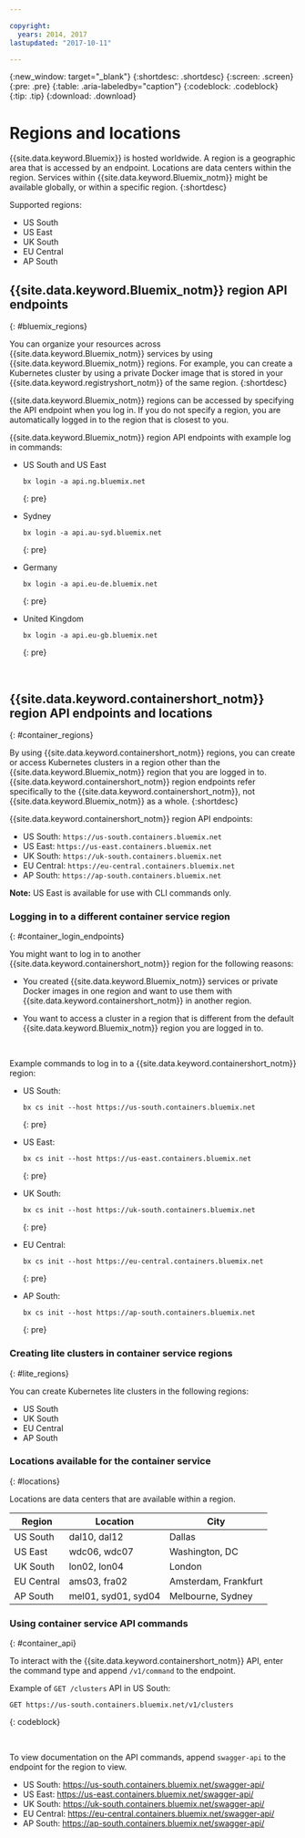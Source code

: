 ```yaml
---

copyright:
  years: 2014, 2017
lastupdated: "2017-10-11"

---
```


{:new_window: target="_blank"}
{:shortdesc: .shortdesc}
{:screen: .screen}
{:pre: .pre}
{:table: .aria-labeledby="caption"}
{:codeblock: .codeblock}
{:tip: .tip}
{:download: .download}

# Regions and locations
{{site.data.keyword.Bluemix}} is hosted worldwide. A region is a geographic area that is accessed by an endpoint. Locations are data centers within the region. Services within {{site.data.keyword.Bluemix_notm}} might be available globally, or within a specific region.
{:shortdesc}

Supported regions:
  * US South
  * US East
  * UK South
  * EU Central
  * AP South

## {{site.data.keyword.Bluemix_notm}} region API endpoints
{: #bluemix_regions}

You can organize your resources across {{site.data.keyword.Bluemix_notm}} services by using {{site.data.keyword.Bluemix_notm}} regions. For example, you can create a Kubernetes cluster by using a private Docker image that is stored in your {{site.data.keyword.registryshort_notm}} of the same region.
{:shortdesc}

{{site.data.keyword.Bluemix_notm}} regions can be accessed by specifying the API endpoint when you log in. If you do not specify a region, you are automatically logged in to the region that is closest to you.

{{site.data.keyword.Bluemix_notm}} region API endpoints with example log in commands:

  * US South and US East
      ```
      bx login -a api.ng.bluemix.net
      ```
      {: pre}

  * Sydney
      ```
      bx login -a api.au-syd.bluemix.net
      ```
      {: pre}

  * Germany
      ```
      bx login -a api.eu-de.bluemix.net
      ```
      {: pre}

  * United Kingdom
      ```
      bx login -a api.eu-gb.bluemix.net
      ```
      {: pre}

<br />


## {{site.data.keyword.containershort_notm}} region API endpoints and locations
{: #container_regions}

By using {{site.data.keyword.containershort_notm}} regions, you can create or access Kubernetes clusters in a region other than the {{site.data.keyword.Bluemix_notm}} region that you are logged in to. {{site.data.keyword.containershort_notm}} region endpoints refer specifically to the {{site.data.keyword.containershort_notm}}, not {{site.data.keyword.Bluemix_notm}} as a whole.
{:shortdesc}

{{site.data.keyword.containershort_notm}} region API endpoints:
  * US South: `https://us-south.containers.bluemix.net`
  * US East: `https://us-east.containers.bluemix.net`
  * UK South: `https://uk-south.containers.bluemix.net`
  * EU Central: `https://eu-central.containers.bluemix.net`
  * AP South: `https://ap-south.containers.bluemix.net`

**Note:** US East is available for use with CLI commands only.

### Logging in to a different container service region
{: #container_login_endpoints}

You might want to log in to another {{site.data.keyword.containershort_notm}} region for the following reasons:
  * You created {{site.data.keyword.Bluemix_notm}} services or private Docker images in one region and want to use them with {{site.data.keyword.containershort_notm}} in another region.

  * You want to access a cluster in a region that is different from the default {{site.data.keyword.Bluemix_notm}} region you are logged in to.

</br>

Example commands to log in to a {{site.data.keyword.containershort_notm}} region:
  * US South:
    ```
    bx cs init --host https://us-south.containers.bluemix.net
    ```
    {: pre}

  * US East:
    ```
    bx cs init --host https://us-east.containers.bluemix.net
    ```
    {: pre}

  * UK South:
    ```
    bx cs init --host https://uk-south.containers.bluemix.net
    ```
    {: pre}

  * EU Central:
    ```
    bx cs init --host https://eu-central.containers.bluemix.net
    ```
    {: pre}

  * AP South:
    ```
    bx cs init --host https://ap-south.containers.bluemix.net
    ```
    {: pre}

### Creating lite clusters in container service regions
{: #lite_regions}

You can create Kubernetes lite clusters in the following regions:
  * US South
  * UK South
  * EU Central
  * AP South

### Locations available for the container service
{: #locations}

Locations are data centers that are available within a region.

  | Region | Location | City |
  |--------|----------|------|
  | US South     | dal10, dal12       | Dallas |
  | US East      | wdc06, wdc07        | Washington, DC |
  | UK South      | lon02, lon04         | London |
  | EU Central     | ams03, fra02        | Amsterdam, Frankfurt |
  | AP South     | mel01, syd01, syd04        | Melbourne, Sydney |

### Using container service API commands
{: #container_api}

To interact with the {{site.data.keyword.containershort_notm}} API, enter the command type and append `/v1/command` to the endpoint.

Example of `GET /clusters` API in US South:
  ```
  GET https://us-south.containers.bluemix.net/v1/clusters
  ```
  {: codeblock}

</br>

To view documentation on the API commands, append `swagger-api` to the endpoint for the region to view.
  * US South: https://us-south.containers.bluemix.net/swagger-api/
  * US East: https://us-east.containers.bluemix.net/swagger-api/
  * UK South: https://uk-south.containers.bluemix.net/swagger-api/
  * EU Central: https://eu-central.containers.bluemix.net/swagger-api/
  * AP South: https://ap-south.containers.bluemix.net/swagger-api/
  
